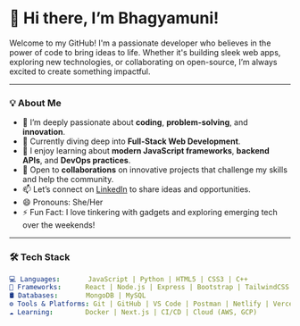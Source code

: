 # 👋 Hi there, I’m Bhagyamuni!

Welcome to my GitHub! I'm a passionate developer who believes in the power of code to bring ideas to life. Whether it's building sleek web apps, exploring new technologies, or collaborating on open-source, I’m always excited to create something impactful.

---

### 💡 About Me

- 👀 I’m deeply passionate about **coding**, **problem-solving**, and **innovation**.
- 🌱 Currently diving deep into **Full-Stack Web Development**.
- 💬 I enjoy learning about **modern JavaScript frameworks**, **backend APIs**, and **DevOps practices**.
- 💞️ Open to **collaborations** on innovative projects that challenge my skills and help the community.
- 📫 Let’s connect on [LinkedIn](https://www.linkedin.com/in/your-profile) to share ideas and opportunities.
- 😄 Pronouns: She/Her  
- ⚡ Fun Fact: I love tinkering with gadgets and exploring emerging tech over the weekends!

---

### 🛠️ Tech Stack

```yaml
💻 Languages:       JavaScript | Python | HTML5 | CSS3 | C++
🧰 Frameworks:      React | Node.js | Express | Bootstrap | TailwindCSS
🛢️ Databases:       MongoDB | MySQL
⚙️ Tools & Platforms: Git | GitHub | VS Code | Postman | Netlify | Vercel
☁️ Learning:        Docker | Next.js | CI/CD | Cloud (AWS, GCP)
